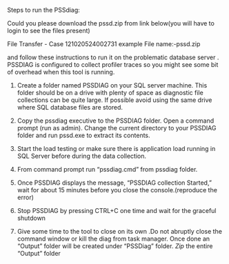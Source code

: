 Steps to run the PSSdiag:

Could you please download the pssd.zip from link below(you will have to login to see the files present)

File Transfer - Case 121020524002731 example
File name:-pssd.zip

and follow these instructions to run it on the problematic database server . PSSDIAG is configured to collect profiler traces so you might see some bit of overhead when this tool is running.

1. Create a folder named PSSDIAG on your SQL server machine. This folder should be on a drive with plenty of space as diagnostic file collections can be quite large. If possible avoid using the same drive where SQL database files are stored.

2. Copy the pssdiag executive to the PSSDIAG folder. Open a command prompt (run as admin). Change the current directory to your PSSDIAG folder and run pssd.exe to extract its contents.

3. Start the load testing or make sure there is application load running in SQL Server before during the data collection.

4. From command prompt run “pssdiag.cmd” from pssdiag folder.

5. Once PSSDIAG displays the message, “PSSDIAG collection Started,” wait for about 15 minutes before you close the console.(reproduce the error)

6. Stop PSSDIAG by pressing CTRL+C one time and wait for the graceful shutdown

8. Give some time to the tool to close on its own .Do not abruptly close the command window or kill the diag from task manager. Once done an “Output” folder will be created under “PSSDiag” folder. *Zip* the entire “Output” folder

 